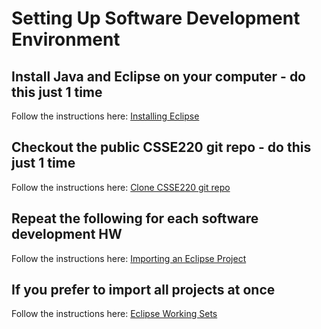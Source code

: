 # Setting Up Software Development Environment

## Install Java and Eclipse on your computer - do this just 1 time

Follow the 
instructions here: 
[Installing Eclipse](installing_eclipse.md)


## Checkout the public CSSE220 git repo - do this just 1 time

Follow the instructions here:
[Clone CSSE220 git repo](getting_the_repo.md)

## Repeat the following for each software development HW

Follow the instructions here:
[Importing an Eclipse Project](importing_eclipse_project.md)

## If you prefer to import all projects at once

Follow the instructions here:
[Eclipse Working Sets](eclipse_working_sets.md)


